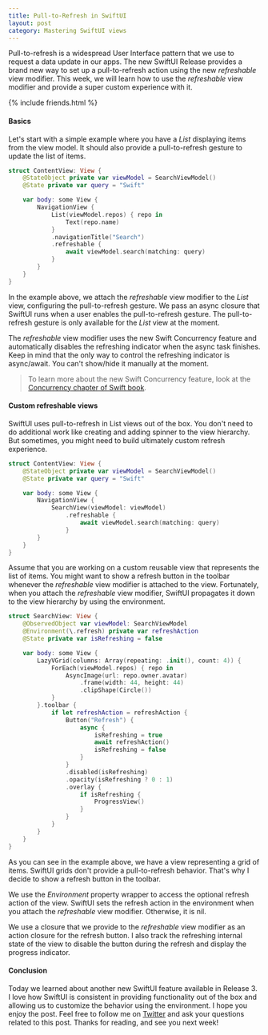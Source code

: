 ```yaml
---
title: Pull-to-Refresh in SwiftUI
layout: post
category: Mastering SwiftUI views
---
```


Pull-to-refresh is a widespread User Interface pattern that we use to request a data update in our apps. The new SwiftUI Release provides a brand new way to set up a pull-to-refresh action using the new *refreshable* view modifier. This week, we will learn how to use the *refreshable* view modifier and provide a super custom experience with it.

{% include friends.html %}

#### Basics
Let's start with a simple example where you have a *List* displaying items from the view model. It should also provide a pull-to-refresh gesture to update the list of items.

```swift
struct ContentView: View {
    @StateObject private var viewModel = SearchViewModel()
    @State private var query = "Swift"

    var body: some View {
        NavigationView {
            List(viewModel.repos) { repo in
                Text(repo.name)
            }
            .navigationTitle("Search")
            .refreshable {
                await viewModel.search(matching: query)
            }
        }
    }
}
```

In the example above, we attach the *refreshable* view modifier to the *List* view, configuring the pull-to-refresh gesture. We pass an async closure that SwiftUI runs when a user enables the pull-to-refresh gesture. The pull-to-refresh gesture is only available for the *List* view at the moment.

The *refreshable* view modifier uses the new Swift Concurrency feature and automatically disables the refreshing indicator when the async task finishes. Keep in mind that the only way to control the refreshing indicator is async/await. You can't show/hide it manually at the moment.

> To learn more about the new Swift Concurrency feature, look at the [Concurrency chapter of Swift book](https://docs.swift.org/swift-book/LanguageGuide/Concurrency.html).

#### Custom refreshable views
SwiftUI uses pull-to-refresh in List views out of the box. You don't need to do additional work like creating and adding spinner to the view hierarchy. But sometimes, you might need to build ultimately custom refresh experience.

```swift
struct ContentView: View {
    @StateObject private var viewModel = SearchViewModel()
    @State private var query = "Swift"

    var body: some View {
        NavigationView {
            SearchView(viewModel: viewModel)
                .refreshable {
                    await viewModel.search(matching: query)
                }
        }
    }
}
```

Assume that you are working on a custom reusable view that represents the list of items. You might want to show a refresh button in the toolbar whenever the *refreshable* view modifier is attached to the view. Fortunately, when you attach the *refreshable* view modifier, SwiftUI propagates it down to the view hierarchy by using the environment.

```swift
struct SearchView: View {
    @ObservedObject var viewModel: SearchViewModel
    @Environment(\.refresh) private var refreshAction
    @State private var isRefreshing = false

    var body: some View {
        LazyVGrid(columns: Array(repeating: .init(), count: 4)) {
            ForEach(viewModel.repos) { repo in
                AsyncImage(url: repo.owner.avatar)
                    .frame(width: 44, height: 44)
                    .clipShape(Circle())
            }
        }.toolbar {
            if let refreshAction = refreshAction {
                Button("Refresh") {
                    async {
                        isRefreshing = true
                        await refreshAction()
                        isRefreshing = false
                    }
                }
                .disabled(isRefreshing)
                .opacity(isRefreshing ? 0 : 1)
                .overlay {
                    if isRefreshing {
                        ProgressView()
                    }
                }
            }
        }
    }
}
```

As you can see in the example above, we have a view representing a grid of items. SwiftUI grids don't provide a pull-to-refresh behavior. That's why I decide to show a refresh button in the toolbar. 

We use the *Environment* property wrapper to access the optional refresh action of the view. SwiftUI sets the refresh action in the environment when you attach the *refreshable* view modifier. Otherwise, it is nil.

We use a closure that we provide to the *refreshable* view modifier as an action closure for the refresh button. I also track the refreshing internal state of the view to disable the button during the refresh and display the progress indicator.

#### Conclusion
Today we learned about another new SwiftUI feature available in Release 3. I love how SwiftUI is consistent in providing functionality out of the box and allowing us to customize the behavior using the environment. I hope you enjoy the post. Feel free to follow me on [Twitter](https://twitter.com/mecid) and ask your questions related to this post. Thanks for reading, and see you next week!